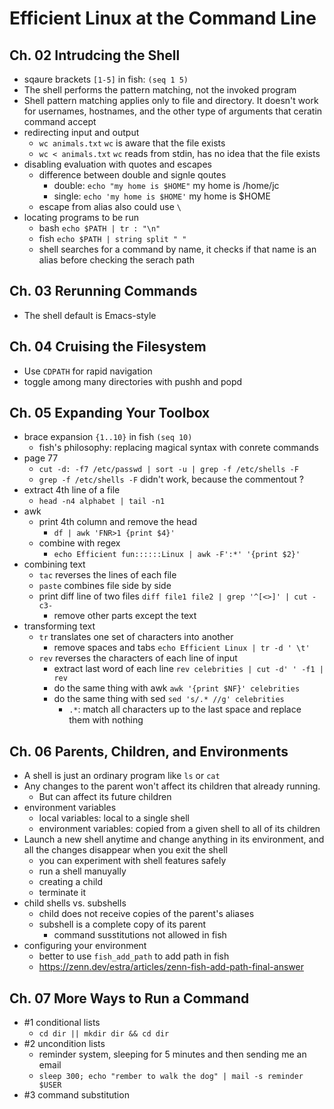 # Efficient Linux at the Command Line

## Ch. 02 Intrudcing the Shell

- sqaure brackets `[1-5]` in fish: `(seq 1 5)`
- The shell performs the pattern matching, not the invoked program
- Shell pattern matching applies only to file and directory. It doesn't work for usernames, hostnames, and the other type of arguments that ceratin command accept
- redirecting input and output
  - `wc animals.txt` `wc` is aware that the file exists
  - `wc < animals.txt` `wc` reads from stdin, has no idea that the file exists
- disabling evaluation with quotes and escapes
  - difference between double and signle qoutes
    - double: `echo "my home is $HOME"` my home is /home/jc
    - single: `echo 'my home is $HOME'` my home is $HOME
  - escape from alias also could use `\`
- locating programs to be run
  - bash `echo $PATH | tr : "\n"`
  - fish `echo $PATH | string split " "`
  - shell searches for a command by name, it checks if that name is an alias before checking the serach path

## Ch. 03 Rerunning Commands

- The shell default is Emacs-style


## Ch. 04 Cruising the Filesystem

- Use `CDPATH` for rapid navigation
- toggle among many directories with pushh and popd


## Ch. 05 Expanding Your Toolbox

- brace expansion `{1..10}` in fish `(seq 10)`
  - fish's philosophy: replacing magical syntax with conrete commands
- page 77
  - `cut -d: -f7 /etc/passwd | sort -u | grep -f /etc/shells -F` 
  - `grep -f /etc/shells -F` didn't work, because the commentout ?
- extract 4th line of a file
  - `head -n4 alphabet | tail -n1`
- awk
  - print 4th column and remove the head
    - `df | awk 'FNR>1 {print $4}'`
  - combine with regex
    - `echo Efficient fun::::::Linux | awk -F':*' '{print $2}'`
- combining text
  - `tac` reverses the lines of each file
  - `paste` combines file side by side
  - print diff line of two files  `diff file1 file2 | grep '^[<>]' | cut -c3-`
    - remove other parts except the text
- transforming text
  - `tr` translates one set of characters into another
    - remove spaces and tabs `echo Efficient Linux | tr -d ' \t'`
  - `rev` reverses the characters of each line of input
    - extract last word of each line `rev celebrities | cut -d' ' -f1 | rev`
    - do the same thing with awk `awk '{print $NF}' celebrities`
    - do the same thing with sed `sed 's/.* //g' celebrities`
      - `.*`: match all characters up to the last space and replace them with nothing

## Ch. 06 Parents, Children, and Environments

- A shell is just an ordinary program like `ls` or `cat`
- Any changes to the parent won't affect its children that already running.
  - But can affect its future children
- environment variables
  - local variables: local to a single shell
  - environment variables: copied from a given shell to all of its children
- Launch a new shell anytime and change anything in its environment, and all the changes disappear when you exit the shell
  - you can experiment with shell features safely
  - run a shell manuyally
  - creating a child
  - terminate it
- child shells vs. subshells
  - child does not receive copies of the parent's aliases
  - subshell is a complete copy of its parent
    - command susstitutions not allowed in fish
- configuring your environment
  - better to use `fish_add_path` to add path in fish
  - https://zenn.dev/estra/articles/zenn-fish-add-path-final-answer

## Ch. 07 More Ways to Run a Command

- #1 conditional lists
  - `cd dir || mkdir dir && cd dir`
- #2 uncondition lists
  - reminder system, sleeping for 5 minutes and then sending me an email
  - `sleep 300; echo "rember to walk the dog" | mail -s reminder $USER`
- #3 command substitution